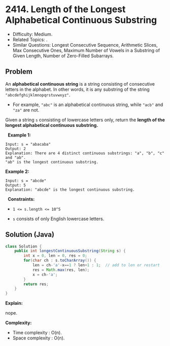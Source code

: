# 2414. Length of the Longest Alphabetical Continuous Substring

- Difficulty: Medium.
- Related Topics: .
- Similar Questions: Longest Consecutive Sequence, Arithmetic Slices, Max Consecutive Ones, Maximum Number of Vowels in a Substring of Given Length, Number of Zero-Filled Subarrays.

## Problem

An **alphabetical continuous string** is a string consisting of consecutive letters in the alphabet. In other words, it is any substring of the string ```"abcdefghijklmnopqrstuvwxyz"```.


	
- For example, ```"abc"``` is an alphabetical continuous string, while ```"acb"``` and ```"za"``` are not.


Given a string ```s``` consisting of lowercase letters only, return the **length of the **longest** alphabetical continuous substring.**

 
**Example 1:**

```
Input: s = "abacaba"
Output: 2
Explanation: There are 4 distinct continuous substrings: "a", "b", "c" and "ab".
"ab" is the longest continuous substring.
```

**Example 2:**

```
Input: s = "abcde"
Output: 5
Explanation: "abcde" is the longest continuous substring.
```

 
**Constraints:**


	
- ```1 <= s.length <= 10^5```
	
- ```s``` consists of only English lowercase letters.



## Solution (Java)

```java
class Solution {
    public int longestContinuousSubstring(String s) {
        int x = 0, len = 0, res = 0;
        for(char ch : s.toCharArray()) {
            len = ch-'a'-x==1 ? len+1 : 1;  // add to len or restart
            res = Math.max(res, len);
            x = ch-'a';
        }
        return res;
    }
}
```

**Explain:**

nope.

**Complexity:**

* Time complexity : O(n).
* Space complexity : O(n).
